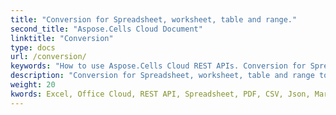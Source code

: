 ```yaml
---
title: "Conversion for Spreadsheet, worksheet, table and range."
second_title: "Aspose.Cells Cloud Document"
linktitle: "Conversion"
type: docs
url: /conversion/
keywords: "How to use Aspose.Cells Cloud REST APIs. Conversion for Spreadsheet, worksheet, table and range. Office Excel 2016,  Office Excel 2019,office Excel 365."
description: "Conversion for Spreadsheet, worksheet, table and range to pdf, image, html, csv, json, markdown"
weight: 20
kwords: Excel, Office Cloud, REST API, Spreadsheet, PDF, CSV, Json, Markdown, Developer Guide
---
```


